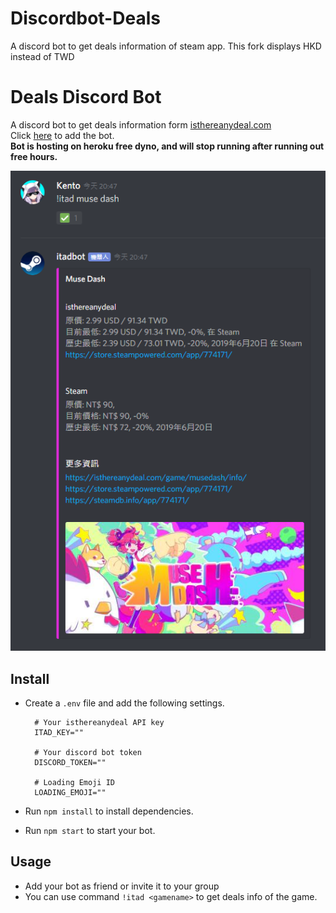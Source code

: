 # Discordbot-Deals
A discord bot to get deals information of steam app.
This fork displays HKD instead of TWD

# Deals Discord Bot
A discord bot to get deals information form [isthereanydeal.com](https://isthereanydeal.com)  
Click [here](https://discordapp.com/oauth2/authorize?client_id=634902541687324702&scope=bot&permissions=28832) to add the bot.  
**Bot is hosting on heroku free dyno, and will stop running after running out free hours.**
  
![preview](preview.png)  
  
## Install
- Create a `.env` file and add the following settings.
  ```
    # Your isthereanydeal API key
    ITAD_KEY=""

    # Your discord bot token
    DISCORD_TOKEN=""

    # Loading Emoji ID
    LOADING_EMOJI=""
  ```

- Run `npm install` to install dependencies.
- Run `npm start` to start your bot.
  
## Usage
- Add your bot as friend or invite it to your group
- You can use command `!itad <gamename>` to get deals info of the game.
